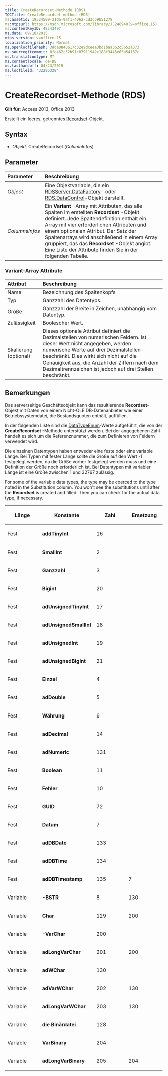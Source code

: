 ```yaml
---
title: CreateRecordset-Methode (RDS)
TOCTitle: CreateRecordset method (RDS)
ms:assetid: 19524509-31da-9af1-4062-cd3c59b51278
ms:mtpsurl: https://msdn.microsoft.com/library/JJ248940(v=office.15)
ms:contentKeyID: 48543497
ms.date: 09/18/2015
mtps_version: v=office.15
localization_priority: Normal
ms.openlocfilehash: 3dda0840617c32e9dceea3bd1baa362c5652a373
ms.sourcegitcommit: 8fe462c32b91c87911942c188f3445e85a54137c
ms.translationtype: MT
ms.contentlocale: de-DE
ms.lasthandoff: 04/23/2019
ms.locfileid: "32295338"
---
```

# <a name="createrecordset-method-rds"></a>CreateRecordset-Methode (RDS)

**Gilt für**: Access 2013, Office 2013

Erstellt ein leeres, getrenntes [Recordset](recordset-object-ado.md)-Objekt.

## <a name="syntax"></a>Syntax

- *Objekt*. CreateRecordset (*ColumnInfos*)

## <a name="parameters"></a>Parameter

|Parameter|Beschreibung|
|:--------|:----------|
|*Object* |Eine Objektvariable, die ein [RDSServer.DataFactory](datafactory-object-rdsserver.md)- oder [RDS.DataControl](datacontrol-object-rds.md)-Objekt darstellt.|
|*ColumnsInfos* |Ein **Variant** -Array mit Attributen, das alle Spalten im erstellten **Recordset** -Objekt definiert. Jede Spaltendefinition enthält ein Array mit vier erforderlichen Attributen und einem optionalen Attribut. Der Satz der Spaltenarrays wird anschließend in einem Array gruppiert, das das **Recordset** -Objekt angibt. Eine Liste der Attribute finden Sie in der folgenden Tabelle.|

### <a name="variant-array-attributes"></a>Variant-Array Attribute

|Attribut|Beschreibung|
|:--------|:----------|
|Name |Bezeichnung des Spaltenkopfs|
|Typ |Ganzzahl des Datentyps.|
|Größe |Ganzzahl der Breite in Zeichen, unabhängig vom Datentyp.|
|Zulässigkeit |Boolescher Wert.|
|Skalierung (optional) |Dieses optionale Attribut definiert die Dezimalstellen von numerischen Feldern. Ist dieser Wert nicht angegeben, werden numerische Werte auf drei Dezimalstellen beschränkt. Dies wirkt sich nicht auf die Genauigkeit aus, die Anzahl der Ziffern nach dem Dezimaltrennzeichen ist jedoch auf drei Stellen beschränkt.|

## <a name="remarks"></a>Bemerkungen

Das serverseitige Geschäftsobjekt kann das resultierende **Recordset**-Objekt mit Daten von einem Nicht-OLE DB-Datenanbieter wie einer Betriebssystemdatei, die Bestandsquoten enthält, auffüllen.

In der folgenden Liste sind die [DataTypeEnum](datatypeenum.md)-Werte aufgeführt, die von der **CreateRecordset** -Methode unterstützt werden. Bei der angegebenen Zahl handelt es sich um die Referenznummer, die zum Definieren von Feldern verwendet wird.

Die einzelnen Datentypen haben entweder eine feste oder eine variable Länge. Bei Typen mit fester Länge sollte die Größe auf den Wert -1 festgelegt werden, da die Größe vorher festgelegt werden muss und eine Definition der Größe noch erforderlich ist. Bei Datentypen mit variabler Länge ist eine Größe zwischen 1 und 32767 zulässig.

For some of the variable data types, the type may be coerced to the type noted in the Substitution column. You won't see the substitutions until after the **Recordset** is created and filled. Then you can check for the actual data type, if necessary.

<table>
<colgroup>
<col style="width: 25%" />
<col style="width: 25%" />
<col style="width: 25%" />
<col style="width: 25%" />
</colgroup>
<thead>
<tr class="header">
<th><p>Länge</p></th>
<th><p>Konstante</p></th>
<th><p>Zahl</p></th>
<th><p>Ersetzung</p></th>
</tr>
</thead>
<tbody>
<tr class="odd">
<td><p>Fest</p></td>
<td><p><strong>addTinyInt</strong></p></td>
<td><p>16</p></td>
<td><p></p></td>
</tr>
<tr class="even">
<td><p>Fest</p></td>
<td><p><strong>SmallInt</strong></p></td>
<td><p>2</p></td>
<td><p></p></td>
</tr>
<tr class="odd">
<td><p>Fest</p></td>
<td><p><strong>Ganzzahl</strong></p></td>
<td><p>3</p></td>
<td><p></p></td>
</tr>
<tr class="even">
<td><p>Fest</p></td>
<td><p><strong>Bigint</strong></p></td>
<td><p>20</p></td>
<td><p></p></td>
</tr>
<tr class="odd">
<td><p>Fest</p></td>
<td><p><strong>adUnsignedTinyInt</strong></p></td>
<td><p>17</p></td>
<td><p></p></td>
</tr>
<tr class="even">
<td><p>Fest</p></td>
<td><p><strong>adUnsignedSmallInt</strong></p></td>
<td><p>18</p></td>
<td><p></p></td>
</tr>
<tr class="odd">
<td><p>Fest</p></td>
<td><p><strong>adUnsignedInt</strong></p></td>
<td><p>19</p></td>
<td><p></p></td>
</tr>
<tr class="even">
<td><p>Fest</p></td>
<td><p><strong>adUnsignedBigInt</strong></p></td>
<td><p>21</p></td>
<td><p></p></td>
</tr>
<tr class="odd">
<td><p>Fest</p></td>
<td><p><strong>Einzel</strong></p></td>
<td><p>4</p></td>
<td><p></p></td>
</tr>
<tr class="even">
<td><p>Fest</p></td>
<td><p><strong>adDouble</strong></p></td>
<td><p>5</p></td>
<td><p></p></td>
</tr>
<tr class="odd">
<td><p>Fest</p></td>
<td><p><strong>Währung</strong></p></td>
<td><p>6</p></td>
<td><p></p></td>
</tr>
<tr class="even">
<td><p>Fest</p></td>
<td><p><strong>adDecimal</strong></p></td>
<td><p>14</p></td>
<td><p></p></td>
</tr>
<tr class="odd">
<td><p>Fest</p></td>
<td><p><strong>adNumeric</strong></p></td>
<td><p>131</p></td>
<td><p></p></td>
</tr>
<tr class="even">
<td><p>Fest</p></td>
<td><p><strong>Boolean</strong></p></td>
<td><p>11</p></td>
<td><p></p></td>
</tr>
<tr class="odd">
<td><p>Fest</p></td>
<td><p><strong>Fehler</strong></p></td>
<td><p>10</p></td>
<td><p></p></td>
</tr>
<tr class="even">
<td><p>Fest</p></td>
<td><p><strong>GUID</strong></p></td>
<td><p>72</p></td>
<td><p></p></td>
</tr>
<tr class="odd">
<td><p>Fest</p></td>
<td><p><strong>Datum</strong></p></td>
<td><p>7</p></td>
<td><p></p></td>
</tr>
<tr class="even">
<td><p>Fest</p></td>
<td><p><strong>adDBDate</strong></p></td>
<td><p>133</p></td>
<td><p></p></td>
</tr>
<tr class="odd">
<td><p>Fest</p></td>
<td><p><strong>adDBTime</strong></p></td>
<td><p>134</p></td>
<td><p></p></td>
</tr>
<tr class="even">
<td><p>Fest</p></td>
<td><p><strong>adDBTimestamp</strong></p></td>
<td><p>135</p></td>
<td><p>7</p></td>
</tr>
<tr class="odd">
<td><p>Variable</p></td>
<td><p><strong>-BSTR</strong></p></td>
<td><p>8</p></td>
<td><p>130</p></td>
</tr>
<tr class="even">
<td><p>Variable</p></td>
<td><p><strong>Char</strong></p></td>
<td><p>129</p></td>
<td><p>200</p></td>
</tr>
<tr class="odd">
<td><p>Variable</p></td>
<td><p><strong>-VarChar</strong></p></td>
<td><p>200</p></td>
<td><p></p></td>
</tr>
<tr class="even">
<td><p>Variable</p></td>
<td><p><strong>adLongVarChar</strong></p></td>
<td><p>201</p></td>
<td><p>200</p></td>
</tr>
<tr class="odd">
<td><p>Variable</p></td>
<td><p><strong>adWChar</strong></p></td>
<td><p>130</p></td>
<td><p></p></td>
</tr>
<tr class="even">
<td><p>Variable</p></td>
<td><p><strong>adVarWChar</strong></p></td>
<td><p>202</p></td>
<td><p>130</p></td>
</tr>
<tr class="odd">
<td><p>Variable</p></td>
<td><p><strong>adLongVarWChar</strong></p></td>
<td><p>203</p></td>
<td><p>130</p></td>
</tr>
<tr class="even">
<td><p>Variable</p></td>
<td><p><strong>die Binärdatei</strong></p></td>
<td><p>128</p></td>
<td><p></p></td>
</tr>
<tr class="odd">
<td><p>Variable</p></td>
<td><p><strong>VarBinary</strong></p></td>
<td><p>204</p></td>
<td><p></p></td>
</tr>
<tr class="even">
<td><p>Variable</p></td>
<td><p><strong>adLongVarBinary</strong></p></td>
<td><p>205</p></td>
<td><p>204</p></td>
</tr>
</tbody>
</table>

